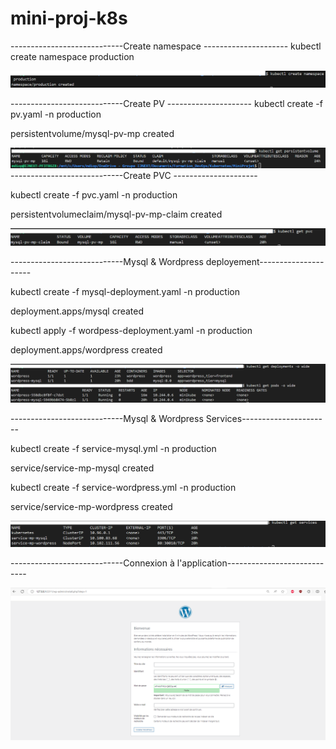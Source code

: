 # mini-proj-k8s
----------------------------Create namespace ---------------------
kubectl create namespace production

![alt text](images/namespace.png)

----------------------------Create PV ---------------------
kubectl create -f pv.yaml -n production

persistentvolume/mysql-pv-mp created

![alt text](images/pv.png)
----------------------------Create PVC ---------------------

kubectl create -f pvc.yaml -n production

persistentvolumeclaim/mysql-pv-mp-claim created

![alt text](images/pvc.png)

----------------------------Mysql & Wordpress deployement---------------------

kubectl create -f mysql-deployment.yaml -n production

deployment.apps/mysql created

kubectl apply -f wordpess-deployment.yaml -n production

deployment.apps/wordpress created

![alt text](images/deployments-services.png)

----------------------------Mysql  & Wordpress Services----------------------

kubectl create -f service-mysql.yml -n production

service/service-mp-mysql created

kubectl create -f service-wordpress.yml -n production

service/service-mp-wordpress created

![alt text](images/services.png)

----------------------------Connexion à l'application----------------------------

![alt text](images/appli_access.png)